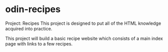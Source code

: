 # odin-recipes
Project: Recipes
This project is designed to put all of the HTML knowledge acquired into practice. 

This project will build a basic recipe website which consists of a main index page with links to a few recipes. 